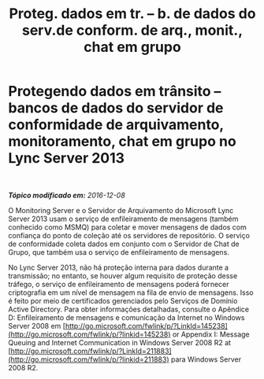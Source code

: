 ﻿---
title: "Proteg. dados em tr. – b. de dados do serv.de conform. de arq., monit., chat em grupo"
TOCTitle: Protegendo dados em trânsito – bancos de dados do servidor de conformidade de arquivamento, monitoramento, chat em grupo no Lync Server 2013
ms:assetid: ea219705-1015-43a7-890b-e7e67b451e7c
ms:mtpsurl: https://technet.microsoft.com/pt-br/library/Dn518336(v=OCS.15)
ms:contentKeyID: 60505941
ms.date: 12/10/2016
mtps_version: v=OCS.15
ms.translationtype: HT
---

# Protegendo dados em trânsito – bancos de dados do servidor de conformidade de arquivamento, monitoramento, chat em grupo no Lync Server 2013

 

_**Tópico modificado em:** 2016-12-08_

O Monitoring Server e o Servidor de Arquivamento do Microsoft Lync Server 2013 usam o serviço de enfileiramento de mensagens (também conhecido como MSMQ) para coletar e mover mensagens de dados com confiança do ponto de coleção até os servidores de repositório. O serviço de conformidade coleta dados em conjunto com o Servidor de Chat de Grupo, que também usa o serviço de enfileiramento de mensagens.

No Lync Server 2013, não há proteção interna para dados durante a transmissão; no entanto, se houver algum requisito de proteção desse tráfego, o serviço de enfileiramento de mensagens poderá fornecer criptografia em um nível de mensagem na fila de envio de mensagens. Isso é feito por meio de certificados gerenciados pelo Serviços de Domínio Active Directory. Para obter informações detalhadas, consulte o Apêndice D: Enfileiramento de mensagens e comunicação da Internet no Windows Server 2008 em [http://go.microsoft.com/fwlink/p/?LinkId=145238](http://go.microsoft.com/fwlink/p/?linkid=145238) or Appendix I: Message Queuing and Internet Communication in Windows Server 2008 R2 at [http://go.microsoft.com/fwlink/p/?LinkId=211883](http://go.microsoft.com/fwlink/p/?linkid=211883) para Windows Server 2008 R2.

